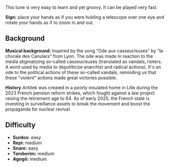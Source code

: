 This tune is very easy to learn and yet groovy. It can be played very fast.

**Sign:** place your hands as if you were holding a telescope over one eye and rotate your hands as if to zoom in and out.

## Background
**Musical background:**
Inspired by the song "Ode aux casseur/euses" by "la chorale des Canulars" from Lyon. The ode was made in reaction to the media stigmatizing so-called casseur/euses (translated as vandals, rioters. A word used by media to depoliticize anarchist and radical actions). It's an ode to the political actions of these so-called vandals, reminding us that these "violent" actions made great victories possible.

**History**
Antitek was created in a poorly insulated home in Lille during the 2023 French pension reform strikes, which fought against a law project raising the retirement age to 64. As of early 2025, the French state is investing in surveillance assets to break the movement and boost the propaganda for nuclear revival.

## Difficulty

* **Surdos:** easy
* **Repi:** medium
* **Snare:** easy
* **Tamborim:** medium
* **Agogô:** medium
